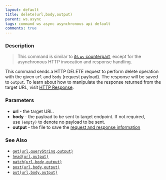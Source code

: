 ```yaml
---
layout: default
title: delete(url,body,output)
parent: ws.async
tags: command ws async asynchronous api default
comments: true
---
```



### Description
> This command is similar to [its `ws` counterpart](../ws/delete(url,body,var)), except for the asynchronous HTTP 
invocation and response handling. 

This command sends a HTTP DELETE request to perform delete operation with the given `url` and `body` (request payload).
The response will be saved to `output`. To learn about how to manipulate the response returned from the target URL, 
visit [HTTP Response](index#http-response).


### Parameters
- **url** - the target URL.
- **body** - the payload to be sent to target endpoint. If not required, use `(empty)` to denote no payload to be sent.
- **output** - the file to save the [request and response information](index.html#http-response)


### See Also
- [`get(url,queryString,output)`](get(url,queryString,output))
- [`head(url,output)`](head(url,output))
- [`patch(url,body,output)`](patch(url,body,output))
- [`post(url,body,output)`](post(url,body,output))
- [`put(url,body,output)`](put(url,body,output))
